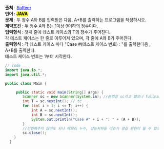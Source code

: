 **출처** : <a href="https://softeer.ai/app/assessment/index.html?xid=254738&xsrfToken=LSjjgSH3MxU35htgAjSC7i9jRAjR1FXC&testType=practice" style="color: blue; text-decoration: underline;">Softeer</a><br>
**언어 : <mark>JAVA**</mark><br>
**문제** : 두 정수 A와 B를 입력받은 다음, A+B를 출력하는 프로그램을 작성하시오.<br>
**제약조건** : 두 정수 A와 B는 1이상 9이하의 정수이다.<br>
**입력형식** : 첫째 줄에 테스트 케이스의 T의 정수가 주어진다.<br> 각 테스트 케이스는 한 줄로 이루어져 있으며, 각 줄에 A와 B가 주어진다.<br>
**출력형식** : 각 테스트 케이스 마다 "Case #(테스트 케이스 번호) : "를 출력한다음 , A+B를 출력한다.<br>테스트 케이스 번호는 1부터 시작한다.

```JAVA
// code
import java.io.*;
import java.util.*;

public class Main {

     public static void main(String[] args) {
        Scanner sc = new Scanner(System.in); //편의상 sc라고 했으나 fullname 표기가 나았으려나?
        int T = sc.nextInt(); // tc 
        for (int i = 1; i <= T; i++) {
            int A = sc.nextInt();
            int B = sc.nextInt(); 
            System.out.println("Case #" + i + ": " + (A + B));
        }
        //선언해주지 않아도 되나 메모리 누수, 성능저하등 이슈가 생길 원인이 될 수 있으므로 닫아주는게 좋음.
        sc.close();
    }
  }







